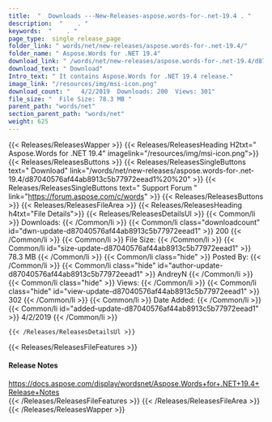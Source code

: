 ```yaml
---
title:  "  Downloads ---New-Releases-aspose.words-for-.net-19.4 . " 
description:  "    . " 
keywords:  "    . " 
page_type:  single_release_page
folder_link: " words/net/new-releases/aspose.words-for-.net-19.4/"
folder_name: " Aspose.Words for .NET 19.4"
download_link: " /words/net/new-releases/aspose.words-for-.net-19.4/d87040576af44ab8913c5b77972eead1"
download_text: " Download"
Intro_text: " It contains Aspose.Words for .NET 19.4 release."
image_link: "/resources/img/msi-icon.png"
download_count: "   4/2/2019  Downloads: 200  Views: 301"
file_size: "  File Size: 78.3 MB "
parent_path: "words/net"
section_parent_path: "words/net"
weight: 625
---
```


{{< Releases/ReleasesWapper >}}
  {{< Releases/ReleasesHeading H2txt=" Aspose.Words for .NET 19.4" imagelink="/resources/img/msi-icon.png">}}
  {{< Releases/ReleasesButtons >}}
    {{< Releases/ReleasesSingleButtons text=" Download" link="/words/net/new-releases/aspose.words-for-.net-19.4/d87040576af44ab8913c5b77972eead1%20%20" >}}
    {{< Releases/ReleasesSingleButtons text=" Support Forum " link="https://forum.aspose.com/c/words" >}}
  {{< Releases/ReleasesButtons >}}
  {{< Releases/ReleasesFileArea >}}
    {{< Releases/ReleasesHeading h4txt="File Details">}}
    {{< Releases/ReleasesDetailsUl >}}
            {{< Common/li  >}} Downloads: {{< /Common/li >}} 
      {{< Common/li class="downloadcount" id="dwn-update-d87040576af44ab8913c5b77972eead1" >}} 200 {{< /Common/li >}} 
      {{< Common/li  >}} File Size: {{< /Common/li >}} 
      {{< Common/li id="size-update-d87040576af44ab8913c5b77972eead1" >}} 78.3 MB {{< /Common/li >}} 
      {{< Common/li  class="hide" >}} Posted By: {{< /Common/li >}} 
      {{< Common/li class="hide" id="author-update-d87040576af44ab8913c5b77972eead1" >}} AndreyN {{< /Common/li >}} 
      {{< Common/li class="hide"  >}} Views: {{< /Common/li >}} 
      {{< Common/li class="hide" id="view-update-d87040576af44ab8913c5b77972eead1" >}} 302 {{< /Common/li >}} 
      {{< Common/li  >}} Date Added: {{< /Common/li >}} 
      {{< Common/li id="added-update-d87040576af44ab8913c5b77972eead1" >}} 4/2/2019 {{< /Common/li >}} 

    {{< /Releases/ReleasesDetailsUl >}}

  {{< Releases/ReleasesFileFeatures >}}
      <h4>Release Notes</h4><div><a href="https://docs.aspose.com/display/wordsnet/Aspose.Words+for+.NET+19.4+Release+Notes">https://docs.aspose.com/display/wordsnet/Aspose.Words+for+.NET+19.4+Release+Notes</a></div>
  {{< /Releases/ReleasesFileFeatures >}}
 {{< /Releases/ReleasesFileArea >}}
{{< /Releases/ReleasesWapper >}}


